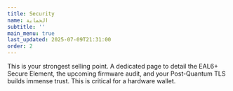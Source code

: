 ```yaml
---
title: Security
name: الحماية
subtitle: ''
main_menu: true
last_updated: 2025-07-09T21:31:00
order: 2
---
```

This is your strongest selling point. A dedicated page to detail the EAL6+ Secure Element, the upcoming firmware audit, and your Post-Quantum TLS builds immense trust. This is critical for a hardware wallet.
